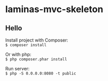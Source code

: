 # laminas-mvc-skeleton

## Hello


Install project with Composer:  
`$ composer install`  

Or with php:  
`$ php composer.phar install`  

Run server:  
`$ php -S 0.0.0.0:8080 -t public`
